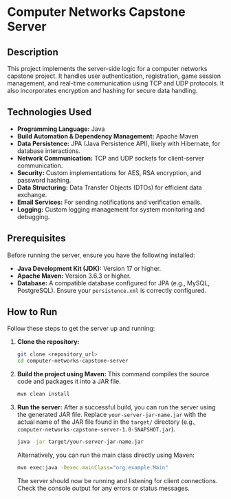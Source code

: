 # Computer Networks Capstone Server

## Description
This project implements the server-side logic for a computer networks capstone project. It handles user authentication, registration, game session management, and real-time communication using TCP and UDP protocols. It also incorporates encryption and hashing for secure data handling.

## Technologies Used

*   **Programming Language:** Java
*   **Build Automation & Dependency Management:** Apache Maven
*   **Data Persistence:** JPA (Java Persistence API), likely with Hibernate, for database interactions.
*   **Network Communication:** TCP and UDP sockets for client-server communication.
*   **Security:** Custom implementations for AES, RSA encryption, and password hashing.
*   **Data Structuring:** Data Transfer Objects (DTOs) for efficient data exchange.
*   **Email Services:** For sending notifications and verification emails.
*   **Logging:** Custom logging management for system monitoring and debugging.

## Prerequisites

Before running the server, ensure you have the following installed:

*   **Java Development Kit (JDK):** Version 17 or higher.
*   **Apache Maven:** Version 3.6.3 or higher.
*   **Database:** A compatible database configured for JPA (e.g., MySQL, PostgreSQL). Ensure your `persistence.xml` is correctly configured.

## How to Run

Follow these steps to get the server up and running:

1.  **Clone the repository:**
    ```bash
    git clone <repository_url>
    cd computer-networks-capstone-server
    ```

2.  **Build the project using Maven:**
    This command compiles the source code and packages it into a JAR file.
    ```bash
    mvn clean install
    ```

3.  **Run the server:**
    After a successful build, you can run the server using the generated JAR file. Replace `your-server-jar-name.jar` with the actual name of the JAR file found in the `target/` directory (e.g., `computer-networks-capstone-server-1.0-SNAPSHOT.jar`).
    ```bash
    java -jar target/your-server-jar-name.jar
    ```

    Alternatively, you can run the main class directly using Maven:
    ```bash
    mvn exec:java -Dexec.mainClass="org.example.Main"
    ```

    The server should now be running and listening for client connections. Check the console output for any errors or status messages.